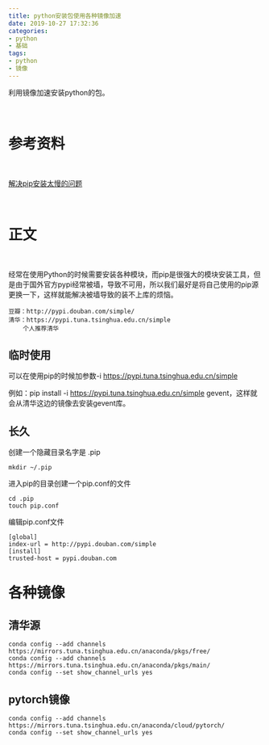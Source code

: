 ```yaml
---
title: python安装包使用各种镜像加速
date: 2019-10-27 17:32:36
categories:
- python
- 基础
tags:
- python
- 镜像
---
```

利用镜像加速安装python的包。

<!-- more -->

<br/>

# 参考资料

<br/>

[解决pip安装太慢的问题](https://www.cnblogs.com/mosson/p/7379854.html)

<br/>

# 正文

<br/>

经常在使用Python的时候需要安装各种模块，而pip是很强大的模块安装工具，但是由于国外官方pypi经常被墙，导致不可用，所以我们最好是将自己使用的pip源更换一下，这样就能解决被墙导致的装不上库的烦恼。

	豆瓣：http://pypi.douban.com/simple/
	清华：https://pypi.tuna.tsinghua.edu.cn/simple
		个人推荐清华
		
## 临时使用

可以在使用pip的时候加参数-i https://pypi.tuna.tsinghua.edu.cn/simple

例如：pip install -i https://pypi.tuna.tsinghua.edu.cn/simple gevent，这样就会从清华这边的镜像去安装gevent库。

## 长久

创建一个隐藏目录名字是  .pip

	mkdir ~/.pip

进入pip的目录创建一个pip.conf的文件

	cd .pip
	touch pip.conf

编辑pip.conf文件

	[global]
	index-url = http://pypi.douban.com/simple
	[install]
	trusted-host = pypi.douban.com
	
# 各种镜像

## 清华源

	conda config --add channels https://mirrors.tuna.tsinghua.edu.cn/anaconda/pkgs/free/
	conda config --add channels https://mirrors.tuna.tsinghua.edu.cn/anaconda/pkgs/main/
	conda config --set show_channel_urls yes

## pytorch镜像

	conda config --add channels https://mirrors.tuna.tsinghua.edu.cn/anaconda/cloud/pytorch/
	conda config --set show_channel_urls yes